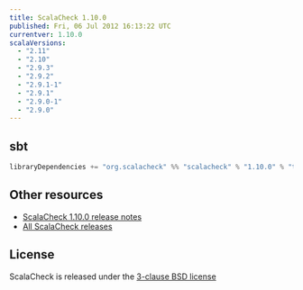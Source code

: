 ```yaml
---
title: ScalaCheck 1.10.0
published: Fri, 06 Jul 2012 16:13:22 UTC
currentver: 1.10.0
scalaVersions:
  - "2.11"
  - "2.10"
  - "2.9.3"
  - "2.9.2"
  - "2.9.1-1"
  - "2.9.1"
  - "2.9.0-1"
  - "2.9.0"
---
```

## sbt

```scala
libraryDependencies += "org.scalacheck" %% "scalacheck" % "1.10.0" % "test"
```

## Other resources

- [ScalaCheck 1.10.0 release notes](https://github.com/rickynils/scalacheck/tree/1.10.0/RELEASE)
- [All ScalaCheck releases](../releases.html)

## License

ScalaCheck is released under the [3-clause BSD license](https://github.com/rickynils/scalacheck/tree/1.10.0/LICENSE)
